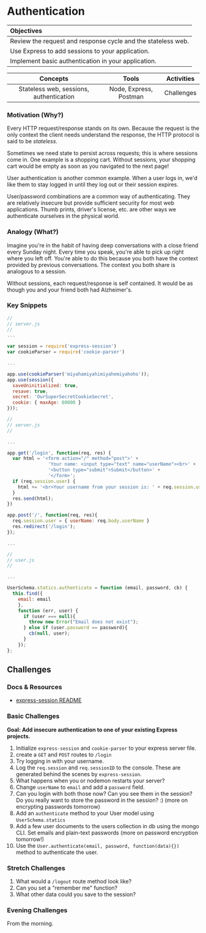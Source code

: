 # Authentication

| Objectives |
| :--- |
| Review the request and response cycle and the stateless web. |
| Use Express to add sessions to your application. |
| Implement basic authentication in your application. |

| Concepts | Tools | Activities |
| :---: | :---: | :---: |
| Stateless web, sessions, authentication | Node, Express, Postman | Challenges |

### Motivation (Why?)

Every HTTP request/response stands on its own. Because the request is the only context the client needs understand the response, the HTTP protocol is said to be *stateless*.

Sometimes we need state to persist across requests; this is where sessions come in. One example is a shopping cart. Without sessions, your shopping cart would be empty as soon as you navigated to the next page!

User authentication is another common example. When a user logs in, we'd like them to stay logged in until they log out or their session expires.

User/password combinations are a common way of authenticating. They are relatively insecure but provide sufficient security for most web applications. Thumb prints, driver's license, etc. are other ways we authenticate ourselves in the physical world.

### Analogy (What?)

Imagine you're in the habit of having deep conversations with a close friend every Sunday night. Every time you speak, you're able to pick up right where you left off. You're able to do this because you both have the context provided by previous conversations. The context you both share is analogous to a session.

Without sessions, each request/response is self contained. It would be as though you and your friend both had Alzheimer's.

### Key Snippets

```js
//
// server.js
//
...

var session = require('express-session')
var cookieParser = require('cookie-parser')

...

app.use(cookieParser('miyahamiyahimiyahemiyahoho'));
app.use(session({
  saveUninitialized: true,
  resave: true,
  secret: 'OurSuperSecretCookieSecret',
  cookie: { maxAge: 60000 }
}));
```

```js
//
// server.js
//

...

app.get('/login', function(req, res) {
  var html = '<form action="/" method="post">' +
               'Your name: <input type="text" name="userName"><br>' +
               '<button type="submit">Submit</button>' +
               '</form>';
  if (req.session.user) {
    html += '<br>Your username from your session is: ' + req.session.user.userName;
  }
  res.send(html);
})

app.post('/', function(req, res){
  req.session.user = { userName: req.body.userName }
  res.redirect('/login');
});

...

```

```js
//
// user.js
//

...

UserSchema.statics.authenticate = function (email, password, cb) {
  this.find({
    email: email
    },
    function (err, user) {
      if (user === null){
        throw new Error("Email does not exist");
      } else if (user.password == password){
        cb(null, user);
      }
    });
};
```

## Challenges

### Docs & Resources

* [express-session README](https://github.com/expressjs/session)

### Basic Challenges

**Goal: Add insecure authentication to one of your existing Express projects.**

1. Initialize ```express-session``` and ```cookie-parser``` to your express server file.
2. create a ```GET``` and ```POST``` routes to `/login`
3. Try logging in with your username.
4. Log the ```req.session``` and ```req.sessionID``` to the console. These are generated behind the scenes by ```express-session```.
5. What happens when you or nodemon restarts your server?
6. Change ```userName``` to ```email``` and add a ```password``` field.
7. Can you login with both those now? Can you see them in the session? Do you really want to store the password in the session? :) (more on encrypting passwords tomorrow)
8. Add an ```authenticate``` method to your User model using ```UserSchema.statics```
9. Add a few user documents to the users collection in db using the mongo CLI. Set emails and plain-text passwords (more on password encryption tomorrow!)
9. Use the ```User.authenticate(email, password, function(data){})``` method to authenticate the user.

### Stretch Challenges

1. What would a ```/logout``` route method look like?
2. Can you set a "remember me" function?
3. What other data could you save to the session?

### Evening Challenges

From the morning.
